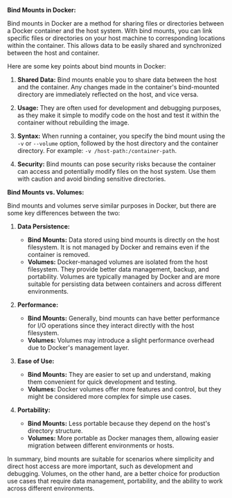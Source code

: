 **Bind Mounts in Docker:**

Bind mounts in Docker are a method for sharing files or directories between a Docker container and the host system. With bind mounts, you can link specific files or directories on your host machine to corresponding locations within the container. This allows data to be easily shared and synchronized between the host and container.

Here are some key points about bind mounts in Docker:

1. **Shared Data:** Bind mounts enable you to share data between the host and the container. Any changes made in the container's bind-mounted directory are immediately reflected on the host, and vice versa.

2. **Usage:** They are often used for development and debugging purposes, as they make it simple to modify code on the host and test it within the container without rebuilding the image.

3. **Syntax:** When running a container, you specify the bind mount using the `-v` or `--volume` option, followed by the host directory and the container directory. For example: `-v /host-path:/container-path`.

4. **Security:** Bind mounts can pose security risks because the container can access and potentially modify files on the host system. Use them with caution and avoid binding sensitive directories.

**Bind Mounts vs. Volumes:**

Bind mounts and volumes serve similar purposes in Docker, but there are some key differences between the two:

1. **Data Persistence:**
   - **Bind Mounts:** Data stored using bind mounts is directly on the host filesystem. It is not managed by Docker and remains even if the container is removed.
   - **Volumes:** Docker-managed volumes are isolated from the host filesystem. They provide better data management, backup, and portability. Volumes are typically managed by Docker and are more suitable for persisting data between containers and across different environments.

2. **Performance:**
   - **Bind Mounts:** Generally, bind mounts can have better performance for I/O operations since they interact directly with the host filesystem.
   - **Volumes:** Volumes may introduce a slight performance overhead due to Docker's management layer.

3. **Ease of Use:**
   - **Bind Mounts:** They are easier to set up and understand, making them convenient for quick development and testing.
   - **Volumes:** Docker volumes offer more features and control, but they might be considered more complex for simple use cases.

4. **Portability:**
   - **Bind Mounts:** Less portable because they depend on the host's directory structure.
   - **Volumes:** More portable as Docker manages them, allowing easier migration between different environments or hosts.

In summary, bind mounts are suitable for scenarios where simplicity and direct host access are more important, such as development and debugging. Volumes, on the other hand, are a better choice for production use cases that require data management, portability, and the ability to work across different environments.